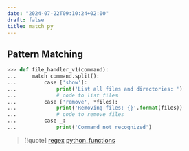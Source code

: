```yaml
---
date: "2024-07-22T09:10:24+02:00"
draft: false
title: match py
---
```


## Pattern Matching

``` python
>>> def file_handler_v1(command):
...     match command.split():
...         case ['show']:
...             print('List all files and directories: ')
...             # code to list files
...         case ['remove', *files]:
...             print('Removing files: {}'.format(files))
...             # code to remove files
...         case _:
...             print('Command not recognized')
```

> \[!quote\] [regex](/Notes/posts/ZPythonref/regex)
> [python_functions](/Notes/posts/ZPythonref/python_functions)
